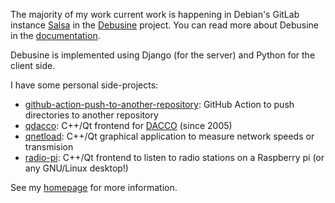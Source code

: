 The majority of my work current work is happening in Debian's GitLab instance [Salsa](https://salsa.debian.org) in the [Debusine](https://salsa.debian.org/freexian-team/debusine) project. You can read more about Debusine in the [documentation](https://freexian-team.pages.debian.net/debusine/).

Debusine is implemented using Django (for the server) and Python for the client side.

I have some personal side-projects:
 * [github-action-push-to-another-repository](https://github.com/cpina/github-action-push-to-another-repository): GitHub Action to push directories to another repository
 * [qdacco](https://github.com/cpina/qdacco): C++/Qt frontend for [DACCO](http://catalandictionary.org/) (since 2005)
 * [qnetload](https://github.com/cpina/qnetload): C++/Qt graphical application to measure network speeds or transmision
 * [radio-pi](https://github.com/cpina/radio-pi): C++/Qt frontend to listen to radio stations on a Raspberry pi (or any GNU/Linux desktop!)

See my [homepage](https://carles.pina.cat) for more information.

<!--
**cpina/cpina** is a ✨ _special_ ✨ repository because its `README.md` (this file) appears on your GitHub profile.

Here are some ideas to get you started:

- 🔭 I’m currently working on ...
- 🌱 I’m currently learning ...
- 👯 I’m looking to collaborate on ...
- 🤔 I’m looking for help with ...
- 💬 Ask me about ...
- 📫 How to reach me: ...
- 😄 Pronouns: ...
- ⚡ Fun fact: ...
-->
